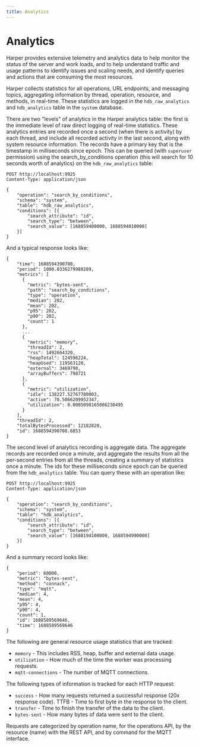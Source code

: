 ```yaml
---
title: Analytics
---
```


# Analytics

Harper provides extensive telemetry and analytics data to help monitor the status of the server and work loads, and to help understand traffic and usage patterns to identify issues and scaling needs, and identify queries and actions that are consuming the most resources.

Harper collects statistics for all operations, URL endpoints, and messaging topics, aggregating information by thread, operation, resource, and methods, in real-time. These statistics are logged in the `hdb_raw_analytics` and `hdb_analytics` table in the `system` database.

There are two "levels" of analytics in the Harper analytics table: the first is the immediate level of raw direct logging of real-time statistics. These analytics entries are recorded once a second (when there is activity) by each thread, and include all recorded activity in the last second, along with system resource information. The records have a primary key that is the timestamp in milliseconds since epoch. This can be queried (with `superuser` permission) using the search_by_conditions operation (this will search for 10 seconds worth of analytics) on the `hdb_raw_analytics` table:

```
POST http://localhost:9925
Content-Type: application/json

{
    "operation": "search_by_conditions",
    "schema": "system",
    "table": "hdb_raw_analytics",
    "conditions": [{
        "search_attribute": "id",
        "search_type": "between",
        "search_value": [168859400000, 1688594010000]
    }]
}
```

And a typical response looks like:

```
{
    "time": 1688594390708,
    "period": 1000.8336279988289,
    "metrics": [
      {
        "metric": "bytes-sent",
        "path": "search_by_conditions",
        "type": "operation",
        "median": 202,
        "mean": 202,
        "p95": 202,
        "p90": 202,
        "count": 1
      },
      ...
      {
        "metric": "memory",
        "threadId": 2,
        "rss": 1492664320,
        "heapTotal": 124596224,
        "heapUsed": 119563120,
        "external": 3469790,
        "arrayBuffers": 798721
      },
      {
        "metric": "utilization",
        "idle": 138227.52767700003,
        "active": 70.5066209952347,
        "utilization": 0.0005098165086230495
      }
    ],
    "threadId": 2,
    "totalBytesProcessed": 12182820,
    "id": 1688594390708.6853
}
```

The second level of analytics recording is aggregate data. The aggregate records are recorded once a minute, and aggregate the results from all the per-second entries from all the threads, creating a summary of statistics once a minute. The ids for these milliseconds since epoch can be queried from the `hdb_analytics` table. You can query these with an operation like:

```
POST http://localhost:9925
Content-Type: application/json

{
    "operation": "search_by_conditions",
    "schema": "system",
    "table": "hdb_analytics",
    "conditions": [{
        "search_attribute": "id",
        "search_type": "between",
        "search_value": [1688194100000, 1688594990000]
    }]
}
```

And a summary record looks like:

```
{
    "period": 60000,
    "metric": "bytes-sent",
    "method": "connack",
    "type": "mqtt",
    "median": 4,
    "mean": 4,
    "p95": 4,
    "p90": 4,
    "count": 1,
    "id": 1688589569646,
    "time": 1688589569646
}
```

The following are general resource usage statistics that are tracked:

- `memory` - This includes RSS, heap, buffer and external data usage.
- `utilization` - How much of the time the worker was processing requests.
- `mqtt-connections` - The number of MQTT connections.

The following types of information is tracked for each HTTP request:

- `success` - How many requests returned a successful response (20x response code). TTFB - Time to first byte in the response to the client.
- `transfer` - Time to finish the transfer of the data to the client.
- `bytes-sent` - How many bytes of data were sent to the client.

Requests are categorized by operation name, for the operations API, by the resource (name) with the REST API, and by command for the MQTT interface.
